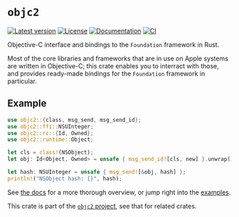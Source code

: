 # `objc2`

[![Latest version](https://badgen.net/crates/v/objc2)](https://crates.io/crates/objc2)
[![License](https://badgen.net/badge/license/MIT/blue)](../LICENSE.txt)
[![Documentation](https://docs.rs/objc2/badge.svg)](https://docs.rs/objc2/)
[![CI](https://github.com/madsmtm/objc2/actions/workflows/ci.yml/badge.svg)](https://github.com/madsmtm/objc2/actions/workflows/ci.yml)

Objective-C interface and bindings to the `Foundation` framework in Rust.

Most of the core libraries and frameworks that are in use on Apple systems are
written in Objective-C; this crate enables you to interract with those, and
provides ready-made bindings for the `Foundation` framework in particular.

## Example

```rust
use objc2::{class, msg_send, msg_send_id};
use objc2::ffi::NSUInteger;
use objc2::rc::{Id, Owned};
use objc2::runtime::Object;

let cls = class!(NSObject);
let obj: Id<Object, Owned> = unsafe { msg_send_id![cls, new] }.unwrap();

let hash: NSUInteger = unsafe { msg_send![&obj, hash] };
println!("NSObject hash: {}", hash);
```

See [the docs](https://docs.rs/objc2/) for a more thorough overview, or jump
right into the [examples].

This crate is part of the [`objc2` project](https://github.com/madsmtm/objc2),
see that for related crates.

[examples]: https://github.com/madsmtm/objc2/tree/master/objc2/examples
